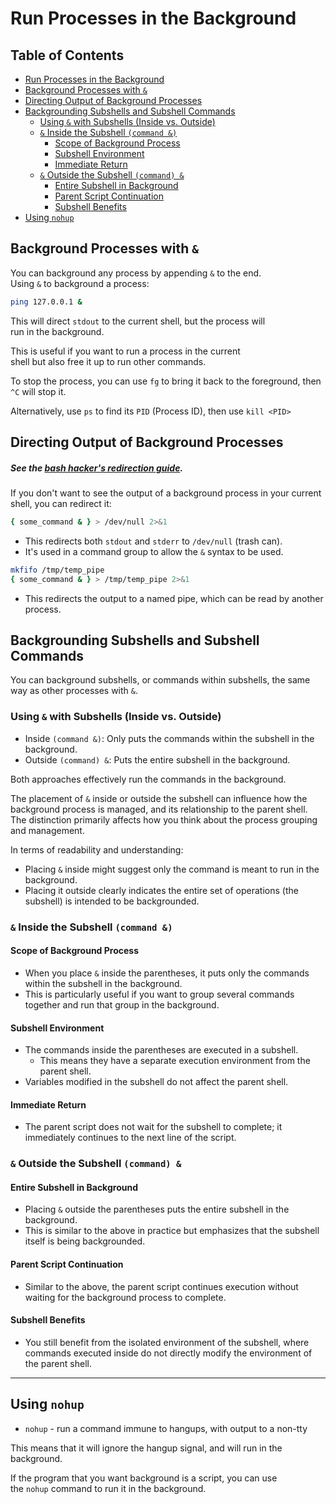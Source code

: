 

# Run Processes in the Background  

## Table of Contents
* [Run Processes in the Background](#run-processes-in-the-background) 
* [Background Processes with `&`](#background-processes-with-&) 
* [Directing Output of Background Processes](#directing-output-of-background-processes) 
* [Backgrounding Subshells and Subshell Commands](#backgrounding-subshells-and-subshell-commands) 
    * [Using `&` with Subshells (Inside vs. Outside)](#using-&-with-subshells-(inside-vs.-outside)) 
    * [`&` Inside the Subshell `(command &)`](#&-inside-the-subshell-(command-&)) 
        * [Scope of Background Process](#scope-of-background-process) 
        * [Subshell Environment](#subshell-environment) 
        * [Immediate Return](#immediate-return) 
    * [`&` Outside the Subshell `(command) &`](#&-outside-the-subshell-(command)-&) 
        * [Entire Subshell in Background](#entire-subshell-in-background) 
        * [Parent Script Continuation](#parent-script-continuation) 
        * [Subshell Benefits](#subshell-benefits) 
* [Using `nohup`](#using-nohup) 


## Background Processes with `&`
 
You can background any process by appending `&` to the end.  
Using `&` to background a process:
```bash  
ping 127.0.0.1 &  
```
This will direct `stdout` to the current shell, but the process will  
run in the background.

This is useful if you want to run a process in the current  
shell but also free it up to run other commands.  
 
To stop the process, you can use `fg` to bring it back to the 
foreground, then `^C` will stop it.
 
Alternatively, use `ps` to find its `PID` (Process ID), then use `kill <PID>`

## Directing Output of Background Processes
##### See the [bash hacker's redirection guide](https://web.archive.org/web/20230315225157/https://wiki.bash-hackers.org/howto/redirection_tutorial).  
If you don't want to see the output of a background process 
in your current shell, you can redirect it:
```bash
{ some_command & } > /dev/null 2>&1
```
* This redirects both `stdout` and `stderr` to `/dev/null` (trash can).  
* It's used in a command group to allow the `&` syntax to be used.  

```bash
mkfifo /tmp/temp_pipe
{ some_command & } > /tmp/temp_pipe 2>&1
```
* This redirects the output to a named pipe, which can be read by another process.  


## Backgrounding Subshells and Subshell Commands
You can background subshells, or commands within subshells, the same way
as other processes with `&`.
 
### Using `&` with Subshells (Inside vs. Outside) 

* Inside `(command &)`: Only puts the commands within the subshell in the background.
* Outside `(command) &`: Puts the entire subshell in the background.  
 
Both approaches effectively run the commands in the background.  
 
The placement of `&` inside or outside the subshell can influence
how the background process is managed, and its relationship to the
parent shell.  
The distinction primarily affects how you think about the process grouping and management.  
 
In terms of readability and understanding:
* Placing `&` inside might suggest only the command is meant to run in the background.
* Placing it outside clearly indicates the entire set of 
  operations (the subshell) is intended to be backgrounded.


### `&` Inside the Subshell `(command &)`
 
#### Scope of Background Process
* When you place `&` inside the parentheses, it puts only the commands
  within the subshell in the background.  
* This is particularly useful if you want to group several commands
  together and run that group in the background.

#### Subshell Environment
* The commands inside the parentheses are executed in a subshell.
    * This means they have a separate execution environment from the parent shell.  
* Variables modified in the subshell do not affect the parent shell.

#### Immediate Return
* The parent script does not wait for the subshell to complete; it
  immediately continues to the next line of the script.


### `&` Outside the Subshell `(command) &`
 
#### Entire Subshell in Background
* Placing `&` outside the parentheses puts the entire subshell in the background.  
* This is similar to the above in practice but emphasizes that the subshell
  itself is being backgrounded.

#### Parent Script Continuation
* Similar to the above, the parent script continues execution without
  waiting for the background process to complete.

#### Subshell Benefits
* You still benefit from the isolated environment of the 
  subshell, where commands executed inside do not directly
  modify the environment of the parent shell.


---

## Using `nohup`

* `nohup` - run a command immune to hangups, with output to a non-tty  

This means that it will ignore the hangup signal, and will run in the background.  

If the program that you want background is a script, you can use  
the `nohup` command to run it in the background.  





